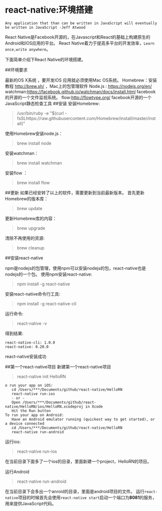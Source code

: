# react-native:环境搭建
```
Any application that than can be written in JavaScript will eventually be written in JavaScript -Jeff Atwood
```
React Native是Facebook开源的，在Javascript和React的基础上构建原生的Android和IOS应用的平台。
React Native着力于提高多平台的开发效率，`Learn once,write anywhere`。

下面简单介绍下React Native的环境搭建。

##环境要求

最新的OS X系统 ，要开发IOS 应用就必须使用Mac OS系统。
Homebrew：安装教程 http://brew.sh/ ，Mac上的包管理软件
Node.js : https://nodejs.org/en/ 
watchman:https://facebook.github.io/watchman/docs/install.html 
facebook的开源的一个文件监视系统。
flow:http://flowtype.org/ facebook开源的一个JavaScript静态检查工具
##安装
安装Homebrew:
>/usr/bin/ruby -e "$(curl -fsSLhttps://raw.githubusercontent.com/Homebrew/install/master/install)"

使用Homebrew安装node.js：
>brew install node 

安装watchman：
>brew install watchman

安装flow ：
>brew install flow

##更新
如果已经安转了以上的软件，需要更新到当前最新版本。
首先更新Homebrew的版本库：
>brew update

更新Homebrew库的内容：
>brew upgrade

清除不再使用的资源:
>brew cleanup

##安装react-native

npm是nodejs的包管理，使用npm可以安装nodejs的包，react-native也是nodejs的一个包。
使用npm安装react-native:
>npm install -g react-native

安装react-native命令行工具:
>npm install -g react-native-cli

运行命令:
>react-native -v

得到结果:
```
react-native-cli: 1.0.0
react-native: 0.20.0
```
react-native安装成功

##第一个react-native项目
新建第一个react-native项目
>react-native init HelloRN 

```
o run your app on iOS:
   cd /Users/***/Documents/github/react-native/HelloRN
   react-native run-ios
   - or -
   Open /Users/***/Documents/github/react-native/HelloRN/ios/HelloRN.xcodeproj in Xcode
   Hit the Run button
To run your app on Android:
   Have an Android emulator running (quickest way to get started), or a device connected
   cd /Users/***/Documents/github/react-native/HelloRN
   react-native run-android
```
运行ios:
>react-native run-ios

在当前目录下面多了一个ios的目录，里面新建一个project，HelloRN的项目。

运行Android
>react-native run-android

在当前目录下会多出一个anroid的目录，里面是android项目的文件。
运行`react-native`项目的时候首先会使用`react-native start`启动一个端口为**8081**的服务，用来提供JavaScript代码。

